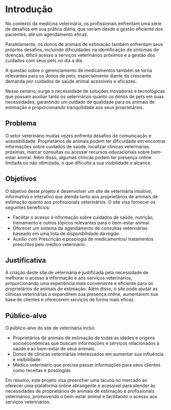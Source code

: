
# Introdução 

No contexto da medicina veterinária, os profissionais enfrentam uma série de desafios em sua prática diária, que variam desde a gestão eficiente dos pacientes, até um agendamento eficaz. 

Paralelamente, os donos de animais de estimação também enfrentam seus próprios desafios, incluindo dificuldades na identificação de sintomas de doenças, difícil acesso a serviços veterinários próximos e a gestão dos cuidados com seus pets no dia a dia. 

A questão sobre o gerenciamento de medicamentos também se torna relevantes para os donos de pets, especialmente diante da crescente demanda por cuidados de saúde animal acessíveis e eficazes.  

Nesse cenário, surge a necessidade de soluções inovadoras e tecnológicas que possam auxiliar tanto os veterinários quanto os donos de pets em suas necessidades, garantindo um cuidado de qualidade para os animais de estimação e proporcionando tranquilidade aos seus proprietários. 

## Problema 

O setor veterinário muitas vezes enfrenta desafios de comunicação e acessibilidade. Proprietários de animais podem ter dificuldade em encontrar informações sobre cuidados de saúde, localizar clínicas veterinárias próximas, marcar consultas ou acessar recursos educacionais sobre bem-estar animal. Além disso, algumas clínicas podem ter presença online limitada ou não otimizada, o que dificulta a sua visibilidade e alcance. 

## Objetivos 

O objetivo deste projeto é desenvolver um site de veterinária intuitivo, informativo e interativo que atenda tanto aos proprietários de animais de estimação quanto aos profissionais veterinários. O site visa fornecer os seguintes benefícios: 
<ul>
<li>Facilitar o acesso à informação sobre cuidados de saúde, nutrição, treinamento e outros tópicos relevantes para o bem-estar animal. 
<li>Oferecer um sistema de agendamento de consultas veterinárias baseado em uma lista de disponibilidade da região 
<li>Auxílio com Prescrição e posologia  de medicamentos/ tratamentos prescritos pelo médico  veterinário. 
</ul>

## Justificativa 

A criação deste site de veterinária é justificada pela necessidade de melhorar o acesso à informação e aos serviços veterinários, proporcionando uma experiência mais conveniente e eficiente para os proprietários de animais de estimação. Além disso, o site pode ajudar as clínicas veterinárias a expandirem sua presença online, aumentarem sua base de clientes e oferecerem serviços de forma mais eficaz. 

## Público-alvo 

O público-alvo do site de veterinária inclui: 
<ul>
<li>Proprietários de animais de estimação de todas as idades e origens socioeconômicas que buscam informações e serviços relacionados à saúde e ao bem-estar de seus animais. 
<li>Donos de clínicas  veterinárias  interessados em aumentar sua influência e visibilidade. 
<li>Médico veterinário que precisa passar informações para seus clientes como receitas e posologias 
</ul>

Em resumo, este projeto visa preencher uma lacuna no mercado ao oferecer uma plataforma online abrangente e acessível para atender às necessidades de proprietários de animais de estimação e profissionais veterinários, promovendo o bem-estar animal e facilitando o acesso aos serviços veterinários.
